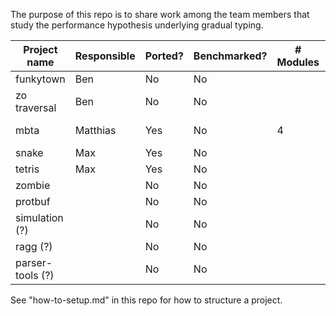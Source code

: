 
The purpose of this repo is to share work among the team members that study
the performance hypothesis underlying gradual typing. 

| Project name     | Responsible | Ported? | Benchmarked? | # Modules | Module structure |
| ---------------- | ----------- | ------- | ------------ | --------- | ---------------- |
| funkytown        | Ben         | No      | No           |           |                  |
| zo traversal     | Ben         | No      | No           |           |                  |
| mbta             | Matthias    | Yes     | No           | 4         | one chain        |
| snake            | Max         | Yes     | No           |           |                  |
| tetris           | Max         | Yes     | No           |           |                  |
| zombie           |             | No      | No           |           |                  |
| protbuf          |             | No      | No           |           |                  |
| simulation (?)   |             | No      | No           |           |                  |
| ragg (?)         |             | No      | No           |           |                  |
| parser-tools (?) |             | No      | No           |           |                  |

See "how-to-setup.md" in this repo for how to structure a project.
